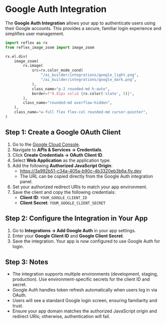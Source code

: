 # Google Auth Integration

The **Google Auth Integration** allows your app to authenticate users using their Google accounts. This provides a secure, familiar login experience and simplifies user management.

```python exec
import reflex as rx
from reflex_image_zoom import image_zoom
```

```python eval
rx.el.div(
    image_zoom(
        rx.image(
            src=rx.color_mode_cond(
                "/ai_builder/integrations/google_light.png",
                "/ai_builder/integrations/google_dark.png",
            ),
            class_name="p-2 rounded-md h-auto",
            border=f"0.81px solid {rx.color('slate', 5)}",
        ),
        class_name="rounded-md overflow-hidden",
    ),
    class_name="w-full flex flex-col rounded-md cursor-pointer",
)
```

## Step 1: Create a Google OAuth Client

1. Go to the [Google Cloud Console](https://console.cloud.google.com/).
2. Navigate to **APIs & Services → Credentials**.
3. Click **Create Credentials → OAuth Client ID**.
4. Select **Web Application** as the application type.
5. Add the following **Authorized JavaScript Origin**:
   - https://3a992b51-c34a-405a-b90c-4b3320eb3b6a.fly.dev
   - The URL can be copied directly from the Google Auth integration panel.
6. Set your authorized redirect URIs to match your app environment.
7. Save the client and copy the following credentials:
   - **Client ID**: `YOUR_GOOGLE_CLIENT_ID`
   - **Client Secret**: `YOUR_GOOGLE_CLIENT_SECRET`

## Step 2: Configure the Integration in Your App

1. Go to **Integrations → Add Google Auth** in your app settings.
2. Enter your **Google Client ID** and **Google Client Secret**.
3. Save the integration. Your app is now configured to use Google Auth for login.

## Step 3: Notes

- The integration supports multiple environments (development, staging, production). Use environment-specific secrets for the client ID and secret.
- Google Auth handles token refresh automatically when users log in via OAuth.
- Users will see a standard Google login screen, ensuring familiarity and trust.
- Ensure your app domain matches the authorized JavaScript origin and redirect URIs; otherwise, authentication will fail.
